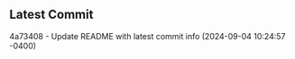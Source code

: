 
## Latest Commit
4a73408 - Update README with latest commit info (2024-09-04 10:24:57 -0400) <Yunxi-Zhou>
